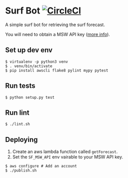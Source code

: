 # Surf Bot [![CircleCI](https://circleci.com/gh/Smotko/surfbot.svg?style=svg)](https://circleci.com/gh/Smotko/surfbot)

A simple surf bot for retrieving the surf forecast.

You will need to obtain a MSW API key ([more info](http://magicseaweed.com/developer/api)).

## Set up dev env

```
$ virtualenv -p python3 venv
$ . venv/bin/activate
$ pip install awscli flake8 pylint mypy pytest
```

## Run tests

```
$ python setup.py test
```

## Run lint

```
$ ./lint.sh
```

## Deploying

1. Create an aws lambda function called `getForecast`.
2. Set the `SF_MSW_API` env vairable to your MSW API key.

```
$ aws configure # Add an account
$ ./publish.sh
```
